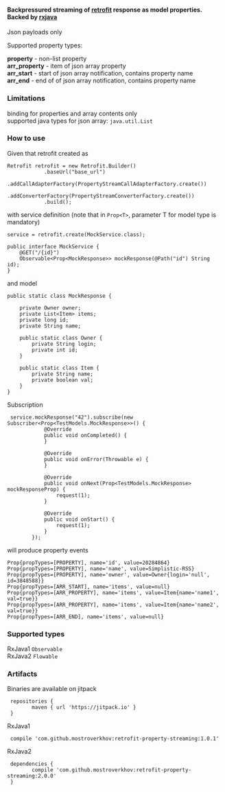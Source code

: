 #### Backpressured streaming of [retrofit](https://square.github.io/retrofit/) response as model properties. Backed by [rxjava](https://github.com/ReactiveX/RxJava)   
Json payloads only 

Supported property types:

**property** - non-list property  
**arr_property** - item of json array property  
**arr_start** - start of json array notification, contains property name  
**arr_end** - end of of json array notification, contains property name  

### Limitations
binding for properties and array contents only  
supported java types for json array: ```java.util.List```

### How to use

Given that retrofit created as

    Retrofit retrofit = new Retrofit.Builder()
                .baseUrl("base_url")
                .addCallAdapterFactory(PropertyStreamCallAdapterFactory.create())
                .addConverterFactory(PropertyStreamConverterFactory.create())
                .build();

with service definition (note that in ```Prop<T>```, parameter T for model type is mandatory)

    service = retrofit.create(MockService.class);
    
    public interface MockService {
        @GET("/{id}")
        Observable<Prop<MockResponse>> mockResponse(@Path("id") String id);
    }

and model

    public static class MockResponse {

        private Owner owner;
        private List<Item> items;
        private long id;
        private String name;

        public static class Owner {
            private String login;
            private int id;
        }

        public static class Item {
            private String name;
            private boolean val;
        }
    }

 Subscription

     service.mockResponse("42").subscribe(new Subscriber<Prop<TestModels.MockResponse>>() {
                @Override
                public void onCompleted() {
                }

                @Override
                public void onError(Throwable e) {
                }

                @Override
                public void onNext(Prop<TestModels.MockResponse> mockResponseProp) {
                    request(1);
                }

                @Override
                public void onStart() {
                    request(1);
                }
            });

will produce property events
```
Prop{propTypes=[PROPERTY], name='id', value=20284864}
Prop{propTypes=[PROPERTY], name='name', value=Simplistic-RSS}
Prop{propTypes=[PROPERTY], name='owner', value=Owner{login='null', id=3848588}}
Prop{propTypes=[ARR_START], name='items', value=null}
Prop{propTypes=[ARR_PROPERTY], name='items', value=Item{name='name1', val=true}}
Prop{propTypes=[ARR_PROPERTY], name='items', value=Item{name='name2', val=true}}
Prop{propTypes=[ARR_END], name='items', value=null}
 ```  

### Supported types

RxJava1 ```Observable```  
RxJava2 ```Flowable```  

### Artifacts

 Binaries are available on jitpack

     repositories {
			maven { url 'https://jitpack.io' }
	 }

RxJava1  

     compile 'com.github.mostroverkhov:retrofit-property-streaming:1.0.1'

RxJava2  

     dependencies {
	        compile 'com.github.mostroverkhov:retrofit-property-streaming:2.0.0'
     }
